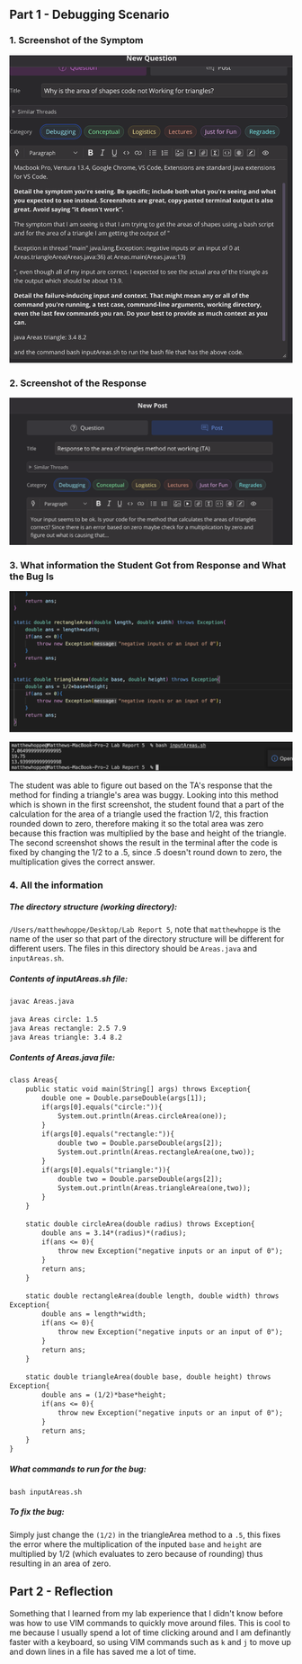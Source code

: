 ## Part 1 - Debugging Scenario

### 1. Screenshot of the Symptom
![](question.png)

### 2. Screenshot of the Response

![](TA.png)

### 3. What information the Student Got from Response and What the Bug Is

![](TheBuggyCode.png)

![](fixedCode.png)

The student was able to figure out based on the TA's response that the method for finding a triangle's area was buggy.
Looking into this method which is shown in the first screenshot, the student found that a part of the calculation for the area of a triangle used the fraction 1/2, this fraction rounded down to zero, therefore making it so the total area was zero because this fraction was multiplied by the base and height of the triangle. The second screenshot shows the result in the terminal after the code is fixed by changing the 1/2 to a .5, since .5 doesn't round down to zero, the multiplication gives the correct answer.

### 4. All the information

##### The directory structure (working directory): 

```/Users/matthewhoppe/Desktop/Lab Report 5```, note that ```matthewhoppe``` is the name of the user so that part of the directory structure will be different for different users. The files in this directory should be 
```Areas.java``` and ```inputAreas.sh```.

##### Contents of inputAreas.sh file:

```
javac Areas.java

java Areas circle: 1.5
java Areas rectangle: 2.5 7.9 
java Areas triangle: 3.4 8.2
```

##### Contents of Areas.java file:

```
class Areas{
    public static void main(String[] args) throws Exception{
        double one = Double.parseDouble(args[1]);
        if(args[0].equals("circle:")){
            System.out.println(Areas.circleArea(one));
        }
        if(args[0].equals("rectangle:")){
            double two = Double.parseDouble(args[2]);
            System.out.println(Areas.rectangleArea(one,two));
        }
        if(args[0].equals("triangle:")){
            double two = Double.parseDouble(args[2]);
            System.out.println(Areas.triangleArea(one,two));
        }
    }

    static double circleArea(double radius) throws Exception{
        double ans = 3.14*(radius)*(radius);
        if(ans <= 0){
            throw new Exception("negative inputs or an input of 0");
        }
        return ans;
    }

    static double rectangleArea(double length, double width) throws Exception{
        double ans = length*width;
        if(ans <= 0){
            throw new Exception("negative inputs or an input of 0");
        }
        return ans;
    }

    static double triangleArea(double base, double height) throws Exception{
        double ans = (1/2)*base*height;
        if(ans <= 0){
            throw new Exception("negative inputs or an input of 0");
        }
        return ans;
    }
}  
```

##### What commands to run for the bug:

```bash inputAreas.sh```

##### To fix the bug: 

Simply just change the ```(1/2)``` in the triangleArea method to a ```.5```, this fixes the error where the multiplication of the inputed ```base``` and ```height``` are multiplied by 1/2 (which evaluates to zero because of rounding) thus resulting in an area of zero. 

## Part 2 - Reflection

Something that I learned from my lab experience that I didn't know before was how to use VIM commands to quickly move around files. 
This is cool to me because I usually spend a lot of time clicking around and I am definantly faster with a keyboard, so using VIM
commands such as ```k``` and ```j``` to move up and down lines in a file has saved me a lot of time.
